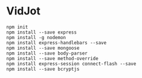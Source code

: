 # VidJot
```npm init```<br />
```npm install --save express```<br />
```npm install -g nodemon```<br />
```npm install express-handlebars --save```<br />
```npm install --save mongoose```<br />
```npm install --save body-parser```<br />
```npm install --save method-override```<br />
```npm install express-session connect-flash --save```<br />
```npm install --save bcryptjs```<br />